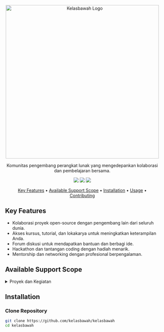 <div align="center">
  <picture>
    <source media="(prefers-color-scheme: dark)" srcset="https://your-dark-mode-logo-url" width="500px;">
    <source media="(prefers-color-scheme: light)" srcset="https://your-light-mode-logo-url" width="500px;">
    <img alt="Kelasbawah Logo" src="https://your-default-logo-url" width="500px;">
  </picture>
  <p>Komunitas pengembang perangkat lunak yang mengedepankan kolaborasi dan pembelajaran bersama.</p>
</div>

<p align="center">
<a href="https://github.com/kelasbawah/kelasbawah/blob/main/CONTRIBUTING.md">
<img src="https://img.shields.io/badge/CONTRIBUTIONS-WELCOME-000000?style=for-the-badge&labelColor=black"></a>
<a href="https://github.com/kelasbawah/kelasbawah/releases">
<img src="https://img.shields.io/github/v/release/kelasbawah/kelasbawah?style=for-the-badge&color=black&labelColor=black&logo=web"></a>
<a href="https://kelasbawah.org">
<img src="https://img.shields.io/badge/Kelasbawah-000000?style=for-the-badge&logo=kelasbawah&logoColor=white"></a>
</p>

<p align="center">
  <a href="#key-features">Key Features</a> •
  <a href="#available-support-scope">Available Support Scope</a> •
  <a href="#installation">Installation</a> •
  <a href="#usage">Usage</a> •
  <a href="#contributing">Contributing</a>
</p>

## Key Features
- Kolaborasi proyek open-source dengan pengembang lain dari seluruh dunia.
- Akses kursus, tutorial, dan lokakarya untuk meningkatkan keterampilan Anda.
- Forum diskusi untuk mendapatkan bantuan dan berbagi ide.
- Hackathon dan tantangan coding dengan hadiah menarik.
- Mentorship dan networking dengan profesional berpengalaman.

## Available Support Scope

<details>
  <summary>Proyek dan Kegiatan</summary>

- Proyek Open-Source
- Kursus dan Tutorial
- Forum Diskusi
- Hackathon dan Tantangan
- Mentorship dan Networking

</details>

## Installation
### Clone Repository

```bash
git clone https://github.com/kelasbawah/kelasbawah
cd kelasbawah
